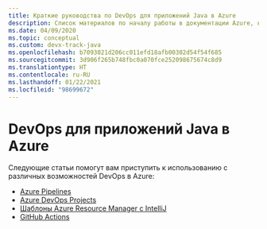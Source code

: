 ```yaml
---
title: Краткие руководства по DevOps для приложений Java в Azure
description: Список материалов по началу работы в документации Azure, касающейся DevOps для приложений Java.
ms.date: 04/09/2020
ms.topic: conceptual
ms.custom: devx-track-java
ms.openlocfilehash: b7093021d206cc011efd18afb00302d54f54f685
ms.sourcegitcommit: 3d906f265b748fbc0a070fce252098675674c8d9
ms.translationtype: HT
ms.contentlocale: ru-RU
ms.lasthandoff: 01/22/2021
ms.locfileid: "98699672"
---
```

# <a name="devops-for-java-apps-on-azure"></a>DevOps для приложений Java в Azure

Следующие статьи помогут вам приступить к использованию с различных возможностей DevOps в Azure:

- [Azure Pipelines](/azure/devops/pipelines/targets/webapp-linux?tabs=java%2Cyaml)
- [Azure DevOps Projects](/azure/devops-project/azure-devops-project-java)
- [Шаблоны Azure Resource Manager с IntelliJ](/azure/azure-resource-manager/templates/create-templates-use-intellij)
- [GitHub Actions](https://github.com/actions/setup-java)
